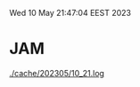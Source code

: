 Wed 10 May 21:47:04 EEST 2023
# JAM
<a href='./cache/202305/10_21.log'>./cache/202305/10_21.log</a>
